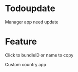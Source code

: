 # Todoupdate
 Manager app need update
# Feature
 Click to bundleID or name to copy
 
 Custom country app
